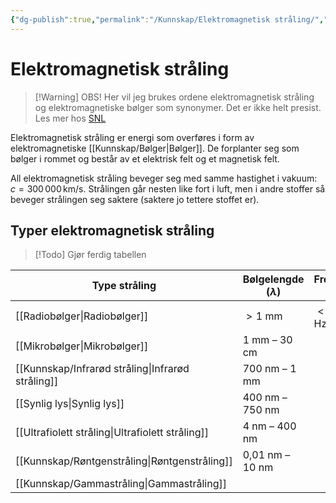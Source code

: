```yaml
---
{"dg-publish":true,"permalink":"/Kunnskap/Elektromagnetisk stråling/","title":"Elektromagnetisk stråling","tags":["naturfag","fysikk"]}
---
```



# Elektromagnetisk stråling
>[!Warning] OBS!
>Her vil jeg brukes ordene elektromagnetisk stråling og elektromagnetiske bølger som synonymer. Det er ikke helt presist. Les mer hos [SNL](https://snl.no/elektromagnetisk_str%C3%A5ling)

Elektromagnetisk stråling er energi som overføres i form av elektromagnetiske [[Kunnskap/Bølger\|Bølger]]. De forplanter seg som bølger i rommet og består av et elektrisk felt og et magnetisk felt.

All elektromagnetisk stråling beveger seg med samme hastighet i vakuum: $c = 300\,000\, \text{km/s}$. Strålingen går nesten like fort i luft, men i andre stoffer så beveger strålingen seg saktere (saktere jo tettere stoffet er).

## Typer elektromagnetisk stråling
>[!Todo]
>Gjør ferdig tabellen

| Type stråling             | Bølgelengde ($\lambda$) | Frekvens ($f$) |
| ------------------------- | ----------------------- | -------------- |
| [[Radiobølger\|Radiobølger]]           | $> 1$ mm                | $< 10^{?}$ Hz  |
| [[Mikrobølger\|Mikrobølger]]           | 1 mm – 30 cm            |                |
| [[Kunnskap/Infrarød stråling\|Infrarød stråling]]     | 700 nm – 1 mm           |                |
| [[Synlig lys\|Synlig lys]]            | 400 nm – 750 nm         |                |
| [[Ultrafiolett stråling\|Ultrafiolett stråling]] | 4 nm – 400 nm           |                |
| [[Kunnskap/Røntgenstråling\|Røntgenstråling]]       | 0,01 nm – 10 nm         |                |
| [[Kunnskap/Gammastråling\|Gammastråling]]         |                         |                |
